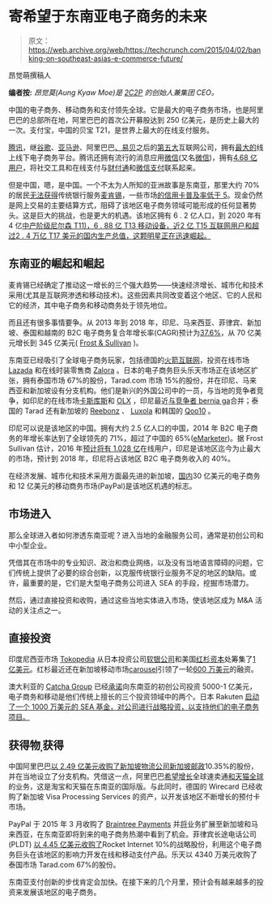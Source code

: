 # 寄希望于东南亚电子商务的未来

> 原文：<https://web.archive.org/web/https://techcrunch.com/2015/04/02/banking-on-southeast-asias-e-commerce-future/>

昂觉萌撰稿人

**编者按:** *昂觉莫(Aung Kyaw Moe)是 [2C2P](https://web.archive.org/web/20230310094646/http://www.2c2p.com/) 的创始人兼集团 CEO。*

中国的电子商务、移动商务和支付领先全球。它是最大的电子商务市场，也是阿里巴巴的总部所在地，阿里巴巴的首次公开募股达到 250 亿美元，是历史上最大的一次。支付宝，中国的贝宝 T21，是世界上最大的在线支付服务。

[腾讯](https://web.archive.org/web/20230310094646/http://www.tencent.com/en-us/index.shtml)，继[谷歌](https://web.archive.org/web/20230310094646/http://www.google.com.sg/about/company/)、[亚马逊](https://web.archive.org/web/20230310094646/http://www.amazon.com/)、阿里巴巴[、易贝](https://web.archive.org/web/20230310094646/http://www.ebay.com/)之后的[第五大](https://web.archive.org/web/20230310094646/http://www.reuters.com/article/2015/01/27/us-tencent-alibaba-group-brand-idUSKBN0L014020150127)互联网公司，拥有[最大的](https://web.archive.org/web/20230310094646/http://www.reuters.com/article/2014/08/29/us-wanda-tencent-baidu-idUSKBN0GT04020140829)线上线下电子商务平台。腾讯还拥有流行的消息应用[微信](https://web.archive.org/web/20230310094646/http://www.wechat.com/en/)(又名[微信](https://web.archive.org/web/20230310094646/http://weixin.qq.com/))，拥有[4.68 亿用户](https://web.archive.org/web/20230310094646/https://www.techinasia.com/wechat-468-million-active-users-q3-2014/)，将社交工具和在线支付与[财付通](https://web.archive.org/web/20230310094646/http://global.tenpay.com/)和[微信支付](https://web.archive.org/web/20230310094646/http://www.pymnts.com/news/2014/wechat-api-extends-payments-to-developers/)联系起来。

但是中国，嗯，是中国。一个不太为人所知的亚洲故事是东南亚，那里大约 70%的居民[无法获得](https://web.archive.org/web/20230310094646/http://www.mckinsey.com/~/media/McKinsey/dotcom/Insights/Energy%20Resources%20Materials/Three%20paths%20to%20sustained%20economic%20growth%20in%20Southeast%20Asia/MGI%20SE%20Asia_Full%20report_November%202014.ashx)传统银行服务[麦肯锡](https://web.archive.org/web/20230310094646/http://www.mckinsey.com/~/media/McKinsey/dotcom/Insights/Energy%20Resources%20Materials/Three%20paths%20to%20sustained%20economic%20growth%20in%20Southeast%20Asia/MGI%20SE%20Asia_Full%20report_November%202014.ashx)，一些市场[的信用卡普及率低于 5](https://web.archive.org/web/20230310094646/https://www.techinasia.com/is-southeast-asia-ready-for-online-payments/)。现金仍然是网上交易的主要结算方式，阻碍了该地区电子商务领域可能形成的任何显著势头。这是巨大的挑战，也是更大的机遇。该地区拥有 6 . 2 亿人口，到 2020 年有 4 亿[中产阶级](https://web.archive.org/web/20230310094646/http://www.nielsen.com/content/dam/nielsenglobal/apac/docs/reports/2014/Nielsen-ASEAN2015.pdf)[尼尔森 T11)，](https://web.archive.org/web/20230310094646/http://www.nielsen.com/)[6 . 88 亿 T13 移动设备，近](https://web.archive.org/web/20230310094646/http://www.slideshare.net/wearesocialsg/social-digital-mobile-in-apac)[2 亿 T15 互联网用户和超过](https://web.archive.org/web/20230310094646/http://venturebeat.com/2015/03/03/maverick-ventures-enters-india-agrees-to-invest-in-idg-backed-vserv/)[2 . 4 万亿 T17 美元的国内生产总值，这颗明星正在迅速崛起。](https://web.archive.org/web/20230310094646/http://www.mckinsey.com/insights/public_sector/understanding_asean_seven_things_you_need_to_know)

## 东南亚的崛起和崛起

麦肯锡已经确定了推动这一增长的三个强大趋势——快速经济增长、城市化和技术采用(尤其是互联网渗透和移动技术)。这些因素共同改变着这个地区、它的人民和它的经济，其中电子商务和移动商务处于领先地位。

而且还有很多事情要争。从 2013 年到 2018 年，印尼、马来西亚、菲律宾、新加坡、泰国和越南的 B2C 电子商务复合年增长率(CAGR)预计为[37.6%](https://web.archive.org/web/20230310094646/http://www.frost.com/prod/servlet/press-release.pag?docid=291335203)，从 70 亿美元增长到 345 亿美元( [Frost & Sullivan](https://web.archive.org/web/20230310094646/http://ww2.frost.com/) )。

东南亚已经吸引了全球电子商务玩家，包括德国的[火箭互联网](https://web.archive.org/web/20230310094646/https://www.rocket-internet.com/)，投资在线市场 [Lazada](https://web.archive.org/web/20230310094646/http://www.lazada.com/) 和在线时装零售商 [Zalora](https://web.archive.org/web/20230310094646/http://www.zalora.com/) 。日本的电子商务巨头乐天市场正在该地区扩张，拥有泰国市场 67%的股份，Tarad.com 市场 15%的股份，并在印尼、马来西亚和新加坡设有分支机构。他们是新兴的外国公司中的一员，与当地的竞争者竞争，如印尼的在线市场[卡斯库斯](https://web.archive.org/web/20230310094646/http://kaskus.co.id/)和 [OLX](https://web.archive.org/web/20230310094646/http://www.olx.co.id/) ，印尼最近[与竞争者 bernia ga](https://web.archive.org/web/20230310094646/https://www.techinasia.com/olx-indonesia-thailand-philippines-bangladesh-joint-venture-overview/)合并；泰国的 Tarad 还有新加坡的 [Reebonz](https://web.archive.org/web/20230310094646/http://www.reebonz.com.sg/) 、 [Luxola](https://web.archive.org/web/20230310094646/http://www.luxola.com/) 和韩国的 [Qoo10](https://web.archive.org/web/20230310094646/http://www.qoo10.sg/) 。

印尼可以说是该地区的中国。拥有大约 2.5 亿人口的中国，2014 年 B2C 电子商务的年增长率达到了全球领先的 71%，超过了中国的 65%([eMarketer](https://web.archive.org/web/20230310094646/http://www.emarketer.com/))。据 Frost Sullivan 估计，2016 年[预计将有 1.028 亿](https://web.archive.org/web/20230310094646/https://www.google.com.sg/search?q=indonesia+93+million+online+users&ie=utf-8&oe=utf-8&gws_rd=cr&ei=0yv4VKL0M9a1uQS-_oHIBQ)在线用户，印尼是该地区迄今为止最大的市场，预计到 2018 年，印尼将占该地区 B2C 电子商务收入的 40%。

在经济发展、城市化和技术采用方面最先进的新加坡，[国内](https://web.archive.org/web/20230310094646/http://www.zdnet.com/sg/singapore-shoppers-spend-1-1b-via-mobile-7000036151/)30 亿美元的电子商务和 12 亿美元的移动商务市场(PayPal)是该地区机遇的标志。

## 市场进入

那么全球进入者如何渗透东南亚呢？进入当地的金融服务公司，通常是初创公司和中小型企业。

凭借其在市场中的专业知识、政治和商业网络，以及没有当地语言障碍的问题，它们传统上提供了必要的综合创新，以克服传统银行业服务不足的地区的缺陷。或许，最重要的是，它们是大型电子商务公司进入 SEA 的手段，挖掘市场潜力。

然后，通过直接投资和收购，通过这些当地实体进入市场，使该地区成为 M&A 活动的关注点之一。

## 直接投资

印度尼西亚市场 [Tokopedia](https://web.archive.org/web/20230310094646/https://www.tokopedia.com/) 从日本投资公司[软银公司](https://web.archive.org/web/20230310094646/http://www.softbank.jp/en/corp/)和美国[红杉资本](https://web.archive.org/web/20230310094646/https://www.sequoiacap.com/)处筹集了[1 亿美元](https://web.archive.org/web/20230310094646/https://www.techinasia.com/tokopedia-softbank-sequoia-capital-funding-news/)。红杉最近还在新加坡移动市场[carousel](https://web.archive.org/web/20230310094646/https://carousell.com/)引领了一轮[600 万美元](https://web.archive.org/web/20230310094646/https://www.techinasia.com/singapores-carousell-raises-6m-sequoia-capital-existing-investors/)的融资。

澳大利亚的 [Catcha Group](https://web.archive.org/web/20230310094646/http://www.catchagroup.com/) 已经[承诺](https://web.archive.org/web/20230310094646/http://e27.co/catcha-group-launches-catcha-ventures-for-digital-firms-across-sea-20141028/)向东南亚的初创公司投资 5000-1 亿美元，电子商务和移动是他们传统上擅长的三个投资领域中的两个。日本 Rakuten [启动了一个 1000 万美元的 SEA 基金，对公司进行战略投资，以支持他们的电子商务项目。](https://web.archive.org/web/20230310094646/https://www.techinasia.com/rakuten-southeast-asia-startup-fund/)

## 获得物ˌ获得

中国阿里巴巴[以 2.49 亿美元收购了新加坡物流公司](https://web.archive.org/web/20230310094646/http://www.wsj.com/articles/alibaba-to-buy-stake-in-singapore-post-for-249-million-1401263907)[新加坡邮政](https://web.archive.org/web/20230310094646/http://www.singpost.com/)10.35%的股份，并在当地设立了分支机构。凭借这一点，阿里巴巴[希望增长](https://web.archive.org/web/20230310094646/http://www.forbes.com/sites/hengshao/2014/05/28/alibaba-to-buy-249-mil-stake-in-singapore-post-to-step-up-intl-presence/)全球速卖通[和](https://web.archive.org/web/20230310094646/http://www.aliexpress.com/)[天猫全球](https://web.archive.org/web/20230310094646/http://www.tmall.com/)的业务，这是淘宝和天猫在东南亚的国际版。与此同时，德国的 Wirecard 已经收购了新加坡 Visa Processing Services 的资产，以开发该地区不断增长的预付卡市场。

PayPal 于 2015 年 3 月收购了 [Braintree Payments](https://web.archive.org/web/20230310094646/https://www.braintreepayments.com/) 并[将](https://web.archive.org/web/20230310094646/https://www.techinasia.com/braintree-launches-singapore-hong-kong-malaysia/)业务扩展至新加坡和马来西亚，在东南亚即将到来的电子商务热潮中看到了机会。菲律宾长途电话公司 (PLDT) [以 4.45 亿美元收购了](https://web.archive.org/web/20230310094646/http://pldt.com/news-center/article/2014/08/07/pldt-and-rocket-internet-announce-a-global-strategic-partnership-for-the-development-of-innovative-online-payments-solutions-in-emerging-markets)Rocket Internet 10%的战略股份，利用这个电子商务巨头在该地区的影响力开发在线和移动支付产品。乐天以 4340 万美元收购了泰国市场 Tarad.com 67%的股份。

东南亚支付创新的步伐肯定会加快。在接下来的几个月里，预计会有越来越多的投资来发展该地区的电子商务。